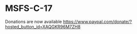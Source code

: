 # MSFS-C-17

Donations are now available
https://www.paypal.com/donate/?hosted_button_id=XAQGKR96M7ZH8
